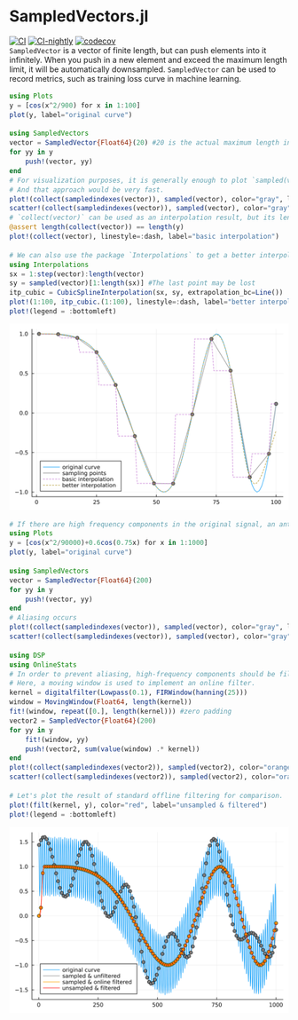 # SampledVectors.jl
[![CI](https://github.com/guo-yong-zhi/SampledVectors.jl/actions/workflows/ci.yml/badge.svg)](https://github.com/guo-yong-zhi/SampledVectors.jl/actions/workflows/ci.yml) [![CI-nightly](https://github.com/guo-yong-zhi/SampledVectors.jl/actions/workflows/ci-nightly.yml/badge.svg)](https://github.com/guo-yong-zhi/SampledVectors.jl/actions/workflows/ci-nightly.yml) [![codecov](https://codecov.io/gh/guo-yong-zhi/SampledVectors.jl/branch/main/graph/badge.svg?token=785ZNXGQKL)](https://codecov.io/gh/guo-yong-zhi/SampledVectors.jl)  
`SampledVector` is a vector of finite length, but can push elements into it infinitely. When you push in a new element and exceed the maximum length limit, it will be automatically downsampled. `SampledVector` can be used to record metrics, such as training loss curve in machine learning.
```julia
using Plots
y = [cos(x^2/900) for x in 1:100]
plot(y, label="original curve")

using SampledVectors
vector = SampledVector{Float64}(20) #20 is the actual maximum length in memory
for yy in y
    push!(vector, yy)
end
# For visualization purposes, it is generally enough to plot `sampled(vector)` with proper maximum length.
# And that approach would be very fast.
plot!(collect(sampledindexes(vector)), sampled(vector), color="gray", label="sampling points") 
scatter!(collect(sampledindexes(vector)), sampled(vector), color="gray", label=nothing)
# `collect(vector)` can be used as an interpolation result, but its length may be very large.
@assert length(collect(vector)) == length(y)
plot!(collect(vector), linestyle=:dash, label="basic interpolation")

# We can also use the package `Interpolations` to get a better interpolation result.
using Interpolations
sx = 1:step(vector):length(vector)
sy = sampled(vector)[1:length(sx)] #The last point may be lost
itp_cubic = CubicSplineInterpolation(sx, sy, extrapolation_bc=Line())
plot!(1:100, itp_cubic.(1:100), linestyle=:dash, label="better interpolation")
plot!(legend = :bottomleft)
```
![sampling and interpolation](sampling_and_interpolation.svg)
```julia
# If there are high frequency components in the original signal, an anti-aliasing filter may be required.
using Plots
y = [cos(x^2/90000)+0.6cos(0.75x) for x in 1:1000]
plot(y, label="original curve")

using SampledVectors
vector = SampledVector{Float64}(200)
for yy in y
    push!(vector, yy)
end
# Aliasing occurs
plot!(collect(sampledindexes(vector)), sampled(vector), color="gray", label="sampled & unfiltered") 
scatter!(collect(sampledindexes(vector)), sampled(vector), color="gray", label=nothing)

using DSP
using OnlineStats
# In order to prevent aliasing, high-frequency components should be filtered out before pushing.
# Here, a moving window is used to implement an online filter.
kernel = digitalfilter(Lowpass(0.1), FIRWindow(hanning(25)))
window = MovingWindow(Float64, length(kernel))
fit!(window, repeat([0.], length(kernel))) #zero padding
vector2 = SampledVector{Float64}(200)
for yy in y
    fit!(window, yy)
    push!(vector2, sum(value(window) .* kernel))
end
plot!(collect(sampledindexes(vector2)), sampled(vector2), color="orange", label="sampled & online filtered") 
scatter!(collect(sampledindexes(vector2)), sampled(vector2), color="orange", label=nothing)

# Let's plot the result of standard offline filtering for comparison.
plot!(filt(kernel, y), color="red", label="unsampled & filtered")
plot!(legend = :bottomleft)
```
![unfiltered vs filtered](unfiltered_vs_filtered.svg)
